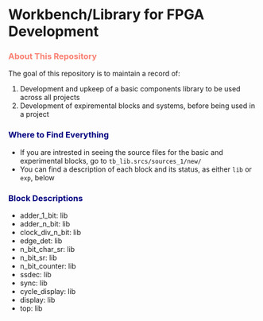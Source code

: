 # Workbench/Library for FPGA Development

<h3 style="color:salmon"> About This Repository </h3>

The goal of this repository is to maintain a record of:

1. Development and upkeep of a basic components library to be used across all projects
2. Development of expiremental blocks and systems, before being used in a project

<h3 style="color:navy"> Where to Find Everything </h3>

- If you are intrested in seeing the source files for the basic and experimental blocks, go to `tb_lib.srcs/sources_1/new/`
- You can find a description of each block and its status, as either `lib` or `exp`, below

<h3 style="color:navy"> Block Descriptions </h3>

- adder_1_bit:      lib
- adder_n_bit:      lib
- clock_div_n_bit:  lib
- edge_det:         lib
- n_bit_char_sr:    lib
- n_bit_sr:         lib
- n_bit_counter:    lib
- ssdec:            lib
- sync:             lib
- cycle_display:    lib
- display:          lib
- top:              lib